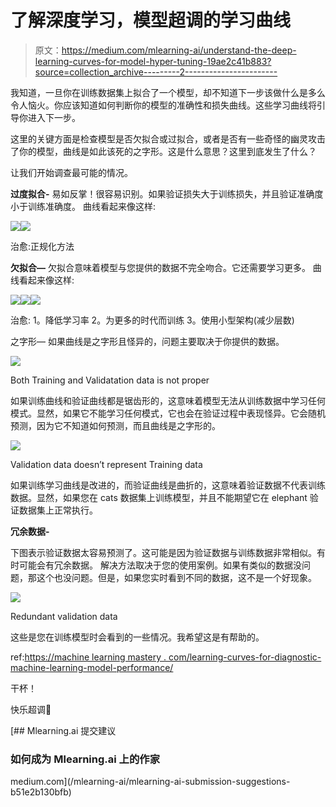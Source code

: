 # 了解深度学习，模型超调的学习曲线

> 原文：<https://medium.com/mlearning-ai/understand-the-deep-learning-curves-for-model-hyper-tuning-19ae2c41b883?source=collection_archive---------2----------------------->

我知道，一旦你在训练数据集上拟合了一个模型，却不知道下一步该做什么是多么令人恼火。你应该知道如何判断你的模型的准确性和损失曲线。这些学习曲线将引导你进入下一步。

这里的关键方面是检查模型是否欠拟合或过拟合，或者是否有一些奇怪的幽灵攻击了你的模型，曲线是如此该死的之字形。这是什么意思？这里到底发生了什么？

让我们开始调查最可能的情况。

**过度拟合-**
易如反掌！很容易识别。如果验证损失大于训练损失，并且验证准确度小于训练准确度。
曲线看起来像这样:

![](img/4eb2152284d0d7553102954f91f11c28.png)![](img/3ac810ce3996ca16d563617f0863abf8.png)

治愈:正规化方法

**欠拟合—**
欠拟合意味着模型与您提供的数据不完全吻合。它还需要学习更多。
曲线看起来像这样:

![](img/bb82317f7b5fb2fde3aa6bebd02d4375.png)![](img/c3ad756e27e24ec1d643f0d0a6fd1f94.png)![](img/7f4f9e6ddc60bf641f803821a50dc716.png)

治愈:
1。降低学习率
2。为更多的时代而训练
3。使用小型架构(减少层数)

之字形—
如果曲线是之字形且怪异的，问题主要取决于你提供的数据。

![](img/7e1539c94c0e42c39a422f04c1cc121a.png)

Both Training and Validatation data is not proper

如果训练曲线和验证曲线都是锯齿形的，这意味着模型无法从训练数据中学习任何模式。显然，如果它不能学习任何模式，它也会在验证过程中表现怪异。它会随机预测，因为它不知道如何预测，而且曲线是之字形的。

![](img/a2553648f62787114b2faa17428a431c.png)

Validation data doesn’t represent Training data

如果训练学习曲线是改进的，而验证曲线是曲折的，这意味着验证数据不代表训练数据。显然，如果您在 cats 数据集上训练模型，并且不能期望它在 elephant 验证数据集上正常执行。

**冗余数据-**

下图表示验证数据太容易预测了。这可能是因为验证数据与训练数据非常相似。有时可能会有冗余数据。
解决方法取决于您的使用案例。如果有类似的数据没问题，那这个也没问题。但是，如果您实时看到不同的数据，这不是一个好现象。

![](img/a89f93771543962465c2845d70672f23.png)

Redundant validation data

这些是您在训练模型时会看到的一些情况。我希望这是有帮助的。

ref:[https://machine learning mastery . com/learning-curves-for-diagnostic-machine-learning-model-performance/](https://machinelearningmastery.com/learning-curves-for-diagnosing-machine-learning-model-performance/)

干杯！

快乐超调💚

[](/mlearning-ai/mlearning-ai-submission-suggestions-b51e2b130bfb) [## Mlearning.ai 提交建议

### 如何成为 Mlearning.ai 上的作家

medium.com](/mlearning-ai/mlearning-ai-submission-suggestions-b51e2b130bfb)